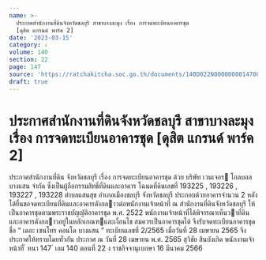 ```yaml
---
name: >-
  ประกาศสำนักงานที่ดินจังหวัดชลบุรี สาขาบางละมุง เรื่อง การจดทะเบียนอาคารชุด
  [ดุสิต แกรนด์ พาร์ค 2]
date: '2023-03-15'
category: ง
volume: 140
section: 22
page: 147
source: 'https://ratchakitcha.soc.go.th/documents/140D022N0000000014700.pdf'
draft: true
---
```


# ประกาศสำนักงานที่ดินจังหวัดชลบุรี สาขาบางละมุง เรื่อง การจดทะเบียนอาคารชุด [ดุสิต แกรนด์ พาร์ค 2]

ประกาศสํานักงานที่ดิน จังหวัดชลบุรี เรื่อง การจดทะเบียนอาคารชุด ด้วย บริษัท เวนเจอร โกลบอล บางแสน จํากัด ซึ่งเป็นผู้ถือกรรมสิทธิ์ที่ดินและอาคาร โฉนดที่ดินเลขที่ 193225 , 193226 , 193227 , 193228 ตําบลแสนสุข อําเภอเมืองชลบุรี จังหวัดชลบุรี ประกอบด้วยอาคารจํานวน 2 หลัง ได้ยื่นขอจดทะเบียนที่ดินและอาคารดังกลาวต่อพนักงานเจ้าหน้าที่ ณ สํานักงานที่ดินจังหวัดชลบุรี ให้เป็นอาคารชุดตามพระราชบัญญัติอาคารชุด พ.ศ. 2522 พนักงานเจ้าหน้าที่ได้พิจารณาเห็นวาที่ดินและอาคารดังกลาวอยู่ในหลักเกณฑและเงื่อนไข สมควรเป็นอาคารชุดได้ จึงรับจดทะเบียนอาคารชุดชื่อ “ เดอะ เซนโทร คอนโด บางแสน ” ทะเบียนเลขที่ 2/2565 เมื่อวันที่ 28 เมษายน 2565 จึงประกาศให้ทราบโดยทั่วกัน ประกาศ ณ วันที่ 28 เมษายน พ.ศ. 2565 สุวิชัย สินบังเกิด พนักงานเจ้าหน้าที่ ้ หนา 147 ่ เลม 140 ตอนที่ 22 ง ราชกิจจานุเบกษา 16 มีนาคม 2566
